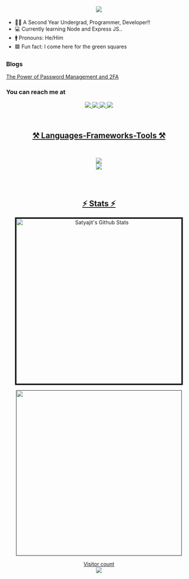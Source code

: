 <h1 align="center">
  <a href="#">
     <img src="https://readme-typing-svg.herokuapp.com/?font=Righteous&size=35&center=true&vCenter=true&width=500&height=70&duration=4000&lines=Hey+There!+👋;+I'Satyajit!;" />
  </a>
</h1>

- 🧑‍🎓 A Second Year Undergrad, Programmer, Developer!!
- 💻 Currently learning Node and Express JS..
- 🚹 Pronouns: He/Him
- 🟩 Fun fact: I come here for the green squares
 ### Blogs
 [The Power of Password Management and 2FA](https://secureyourlogins.blogspot.com/2024/05/enhancing-your-online-security-power-of.html)
  ### You can reach me at 
<p align="center">
<a href="">
<img src="https://skillicons.dev/icons?i=linkedin" />
<a href="">
<img src="https://skillicons.dev/icons?i=twitter" />
<a href="">
<img src="https://skillicons.dev/icons?i=instagram" />
<a href="">
<img src="https://skillicons.dev/icons?i=gmail" />
</p>
<br>
<h2 align="center">⚒ Languages-Frameworks-Tools ⚒</h2><br>
<p align="center">
  <img src="https://skillicons.dev/icons?i=cpp,html,css,js,vscode&perline=5" /><br>
  <img src="https://skillicons.dev/icons?i=eclipse,arduino,git,github,windows,kali&perline=6" /><br>
</p><br><br>
<h2 align="center">⚡ Stats ⚡</h2>

<p align='center'><img width="450px" style="border-style:solid" src="https://github-readme-streak-stats.herokuapp.com/?user=A-b-h-i-n-a-v-1-9&theme=radical" alt="Satyajit's Github Stats" />
  </p> 
   <p align='center'>
  <img width="450px" src="https://github-readme-stats.vercel.app/api?username=BitsnBytes99&count_private=true&theme=radical"/>
</p>
  

<p align="center"> 
  Visitor count<br>
  <img src="https://profile-counter.glitch.me/BitsnBytes99/count.svg" />
</p>
 <div align="center">
